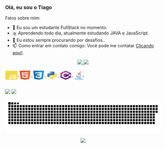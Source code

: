 ### Olá, eu sou o Tiago

Fatos sobre mim:

- 🎤 Eu sou um estudante FullStack no momento.
- 🛸 Aprendendo todo dia, atualmente estudando JAVA e JavaScript.
- 🌋 Eu estou sempre procurando por desafios..
- 📫 Como entrar em contato comigo: Você pode me contatar [Clicando aqui!](https://www.linkedin.com/in/tiago450/).

 <div align = "center">
  <a href="https://github.com/rtiago45">
  <img height="180em" src="https://github-readme-stats.vercel.app/api?username=rtiago45&show_icons=true&theme=highcontrast&include_all_commits=true&count_private=true"/>
  <img height="180em" src="https://github-readme-stats.vercel.app/api/top-langs/?username=rtiago45&layout=compact&langs_count=7&theme=highcontrast"/>
</div>

<div style="display: inline_block"><br>
  <img align="center" alt="Tiago-Js" height="30" width="40" src="https://raw.githubusercontent.com/devicons/devicon/master/icons/javascript/javascript-plain.svg">
  <img align="center" alt="Tiago-HTML" height="30" width="40" src="https://raw.githubusercontent.com/devicons/devicon/master/icons/html5/html5-original.svg">
  <img align="center" alt="Tiago-CSS" height="30" width="40" src="https://raw.githubusercontent.com/devicons/devicon/master/icons/css3/css3-original.svg">
  <img align="center" alt="Tiago-Python" height="30" width="40" src="https://raw.githubusercontent.com/devicons/devicon/master/icons/python/python-original.svg">
  <img align="center" alt="Tiago-Csharp" height="30" width="40" src="https://raw.githubusercontent.com/devicons/devicon/master/icons/csharp/csharp-original.svg">
  <img align="center" alt="Tiago-Java" height="30" width="40" src = "https://raw.githubusercontent.com/devicons/devicon/master/icons/java/java-original.svg">
</div>  
 
##
  
<div>
  <a href = "mailto:rtiago450@gmail.com"><img src="https://img.shields.io/badge/-Gmail-%23333?style=for-the-badge&logo=gmail&logoColor=white" target="_blank"></a>
  <a href="https://www.linkedin.com/in/tiago450/" target="_blank"><img src="https://img.shields.io/badge/-LinkedIn-%230077B5?style=for-the-badge&logo=linkedin&logoColor=white" target="_blank"></a> 
</div>  

![Snake animation](https://github.com/rtiago45/rtiago45/blob/output/github-contribution-grid-snake.svg)
 
 <p align = "center">
 <img height="285em" src="https://activity-graph.herokuapp.com/graph?username=rtiago45&theme=xcode">
</p> 

